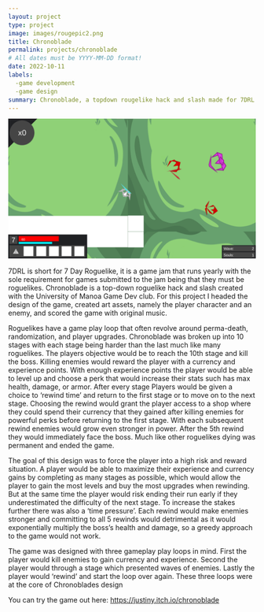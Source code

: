 ```yaml
---
layout: project
type: project
image: images/rougepic2.png 
title: Chronoblade
permalink: projects/chronoblade
# All dates must be YYYY-MM-DD format!
date: 2022-10-11
labels:
  -game development
  -game design
summary: Chronoblade, a topdown rougelike hack and slash made for 7DRL 2021 game jam
---
```


<div class="ui rounded images">
  <img class="ui image" src="../images/rouge.png">
</div>

7DRL is short for 7 Day Roguelike, it is a game jam that runs yearly with the sole requirement for games submitted to the jam being that they must be roguelikes. Chronoblade is a top-down roguelike hack and slash created with the University of Manoa Game Dev club. For this project I headed the design of the game, created art assets, namely the player character and an enemy, and scored the game with original music. 

Roguelikes have a game play loop that often revolve around perma-death, randomization, and player upgrades. Chronoblade was broken up into 10 stages with each stage being harder than the last much like many roguelikes. The players objective would be to reach the 10th stage and kill the boss. Killing enemies would reward the player with a currency and experience points. With enough experience points the player would be able to level up and choose a perk that would increase their stats such has max health, damage, or armor. After every stage Players would be given a choice to ‘rewind time’ and return to the first stage or to move on to the next stage.  Choosing the rewind would grant the player access to a shop where they could spend their currency that they gained after killing enemies for powerful perks before returning to the first stage. With each subsequent rewind enemies would grow even stronger in power. After the 5th rewind they would immediately face the boss. Much like other roguelikes dying was permanent and ended the game.

The goal of this design was to force the player into a high risk and reward situation. A player would be able to maximize their experience and currency gains by completing as many stages as possible, which would allow the player to gain the most levels and buy the most upgrades when rewinding. But at the same time the player would risk ending their run early if they underestimated the difficulty of the next stage. To increase the stakes further there was also a ‘time pressure’. Each rewind would make enemies stronger and committing to all 5 rewinds would detrimental as it would exponentially multiply the boss’s health and damage, so a greedy approach to the game would not work.

The game was designed with three gameplay play loops in mind. First the player would kill enemies to gain currency and experience. Second the player would through a stage which presented waves of enemies. Lastly the player would ‘rewind’ and start the loop over again. These three loops were at the core of Chronoblades design

You can try the game out here: https://justiny.itch.io/chronoblade
